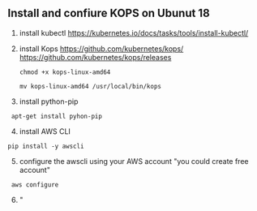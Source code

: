 ## Install and confiure KOPS on Ubunut 18 

1. install kubectl 
https://kubernetes.io/docs/tasks/tools/install-kubectl/

2. install Kops
https://github.com/kubernetes/kops/
https://github.com/kubernetes/kops/releases

   ```chmod +x kops-linux-amd64```

   ```mv kops-linux-amd64 /usr/local/bin/kops```

3. install python-pip

``` apt-get install pyhon-pip```

4. install AWS CLI

```pip install -y awscli``` 

5. configure the awscli using your AWS account "you could create free account"

``` aws configure```

6. "
